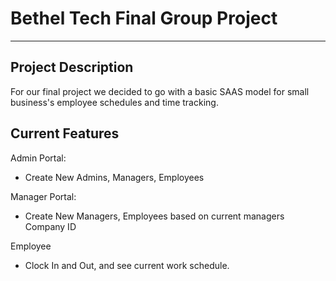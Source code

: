 # Bethel Tech Final Group Project

---

## Project Description

For our final project we decided to go with a basic SAAS model for small business's employee schedules and time tracking.

## Current Features

Admin Portal:
- Create New Admins, Managers, Employees

Manager Portal:
- Create New Managers, Employees based on current managers Company ID

Employee
- Clock In and Out, and see current work schedule.
